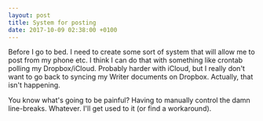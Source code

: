 ```yaml
---
layout: post
title: System for posting
date: 2017-10-09 02:38:00 +0100
---
```

Before I go to bed. I need to create some sort of system that will allow me to post from my phone etc.
I think I can do that with something like crontab polling my Dropbox/iCloud. Probably harder with iCloud,
but I really don't want to go back to syncing my Writer documents on Dropbox. Actually, that isn't happening.  
  
You know what's going to be painful? Having to manually control the damn line-breaks. Whatever. I'll get used to it (or find a workaround).